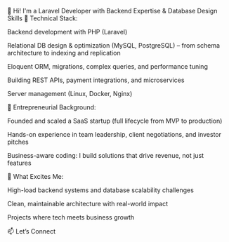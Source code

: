 👋 Hi! I'm a Laravel Developer with Backend Expertise & Database Design Skills
🔧 Technical Stack:

Backend development with PHP (Laravel)

Relational DB design & optimization (MySQL, PostgreSQL) – from schema architecture to indexing and replication

Eloquent ORM, migrations, complex queries, and performance tuning

Building REST APIs, payment integrations, and microservices

Server management (Linux, Docker, Nginx)

💼 Entrepreneurial Background:

Founded and scaled a SaaS startup (full lifecycle from MVP to production)

Hands-on experience in team leadership, client negotiations, and investor pitches

Business-aware coding: I build solutions that drive revenue, not just features

🚀 What Excites Me:

High-load backend systems and database scalability challenges

Clean, maintainable architecture with real-world impact

Projects where tech meets business growth

📫 Let’s Connect
